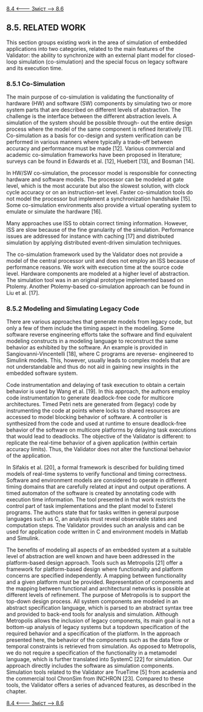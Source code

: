 [8.4 <--- ](8_4.md) [   Зміст   ](README.md) [--> 8.6](8_6.md)

## 8.5. RELATED WORK

This section groups existing work in the area of simulation of embedded applications into two categories, related to the main features of the Validator: the ability to synchronize with an external plant model for closed-loop simulation (co-simulation) and the special focus on legacy software and its execution time.

### 8.5.1 Co-Simulation

The main purpose of co-simulation is validating the functionality of hardware (HW) and software (SW) components by simulating two or more system parts that are described on different levels of abstraction. The challenge is the interface between the different abstraction levels. A simulation of the system should be possible through- out the entire design process where the model of the same component is refined iteratively [11]. Co-simulation as a basis for co-design and system verification can be performed in various manners where typically a trade-off between accuracy and performance must be made [12]. Various commercial and academic co-simulation frameworks have been proposed in literature; surveys can be found in Edwards et al. [12], Huebert [13], and Bosman [14].

In HW/SW co-simulation, the processor model is responsible for connecting hardware and software models. The processor can be modeled at gate level, which is the most accurate but also the slowest solution, with clock cycle accuracy or on an instruction-set level. Faster co-simulation tools do not model the processor but implement a synchronization handshake [15]. Some co-simulation environments also provide a virtual operating system to emulate or simulate the hardware [16].

Many approaches use ISS to obtain correct timing information. However, ISS are slow because of the fine granularity of the simulation. Performance issues are addressed for instance with caching [17] and distributed simulation by applying distributed event-driven simulation techniques.

The co-simulation framework used by the Validator does not provide a model of the central processor unit and does not employ an ISS because of performance reasons. We work with execution time at the source code level. Hardware components are modeled at a higher level of abstraction. The simulation tool was in an original prototype implemented based on Ptolemy. Another Ptolemy-based co-simulation approach can be found in Liu et al. [17].

### 8.5.2 Modeling and Simulating Legacy Code

There are various approaches that generate models from legacy code, but only a few of them include the timing aspect in the modeling. Some software reverse engineering efforts take the software and find equivalent modeling constructs in a modeling language to reconstruct the same behavior as exhibited by the software. An example is provided in Sangiovanni-Vincentelli [18], where C programs are reverse- engineered to Simulink models. This, however, usually leads to complex models that are not understandable and thus do not aid in gaining new insights in the embedded software system.

Code instrumentation and delaying of task execution to obtain a certain behavior is used by Wang et al. [19]. In this approach, the authors employ code instrumentation to generate deadlock-free code for multicore architectures. Timed Petri nets are generated from (legacy) code by instrumenting the code at points where locks to shared resources are accessed to model blocking behavior of software. A controller is synthesized from the code and used at runtime to ensure deadlock-free behavior of the software on multicore platforms by delaying task executions that would lead to deadlocks. The objective of the Validator is different: to replicate the real-time behavior of a given application (within certain accuracy limits). Thus, the Validator does not alter the functional behavior of the application.

In Sifakis et al. [20], a formal framework is described for building timed models of real-time systems to verify functional and timing correctness. Software and environment models are considered to operate in different timing domains that are carefully related at input and output operations. A timed automaton of the software is created by annotating code with execution time information. The tool presented in that work restricts the control part of task implementations and the plant model to Esterel programs. The authors state that for tasks written in general purpose languages such as C, an analysis must reveal observable states and computation steps. The Validator provides such an analysis and can be used for application code written in C and environment models in Matlab and Simulink.

The benefits of modeling all aspects of an embedded system at a suitable level of abstraction are well known and have been addressed in the platform-based design approach. Tools such as Metropolis [21] offer a framework for platform-based design where functionality and platform concerns are specified independently. A mapping between functionality and a given platform must be provided. Representation of components and the mapping between functional and architectural networks is possible at different levels of refinement. The purpose of Metropolis is to support the top-down design process. All system components are modeled in an abstract specification language, which is parsed to an abstract syntax tree and provided to back-end tools for analysis and simulation. Although Metropolis allows the inclusion of legacy components, its main goal is not a bottom-up analysis of legacy systems but a topdown specification of the required behavior and a specification of the platform. In the approach presented here, the behavior of the components such as the data flow or temporal constraints is retrieved from simulation. As opposed to Metropolis, we do not require a specification of the functionality in a metamodel language, which is further translated into SystemC [22] for simulation. Our approach directly includes the software as simulation components. Simulation tools related to the Validator are TrueTime [5] from academia and the commercial tool ChronSim from INCHRON [23]. Compared to these tools, the Validator offers a series of advanced features, as described in the chapter.

[8.4 <--- ](8_4.md) [   Зміст   ](README.md) [--> 8.6](8_6.md)